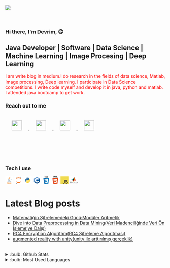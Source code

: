 <img src="https://c.tenor.com/P3pabwWIw54AAAAC/hustle-simpsons.gif" atylw="display: block;
  margin-left: auto;
  margin-right: auto;
  width: 50%;">



<br/>
<div  font-family: "Times New Roman", Times, serif;">

### Hi there, I'm Devrim, :blush:

## Java Developer  | Software | Data Science | Machine Learning | Image Procesing | Deep Learning

<font color='red'>I am write blog in medium.I do research in the fields of data science, Matlab, Image processing, Deep learning.
I participate in Data Science competitions.
I write code myself and develop it in java, python and matlab.
I attended java bootcamp to get work. </font>

### Reach out to me

[<img height="32" width="32" allign="left" style="margin:20px;" src="https://unpkg.com/simple-icons@v7/icons/linkedin.svg"  />
][LinkedIn]
[<img height="32" width="32" allign="left" style="margin:20px;"  src="https://unpkg.com/simple-icons@v7/icons/kaggle.svg" />
][Kaggle]
[<img height="32" width="32" allign="left" style="margin:20px;" style="margin:20px;"  src="https://unpkg.com/simple-icons@v7/icons/academia.svg" />
][Academia]
[<img height="32" width="32" allign="left" style="margin:20px;"  src="https://unpkg.com/simple-icons@v7/icons/medium.svg" />
][Medium]

<br />
<br />
<br />

### Tech I use
<div style="display:"inline"">
<img src="https://raw.githubusercontent.com/github/explore/5b3600551e122a3277c2c5368af2ad5725ffa9a1/topics/java/java.png" widh="25" height="25">
<img src="https://raw.githubusercontent.com/github/explore/80688e429a7d4ef2fca1e82350fe8e3517d3494d/topics/jupyter-notebook/jupyter-notebook.png" widh="25" height="25">
<img src="https://raw.githubusercontent.com/github/explore/80688e429a7d4ef2fca1e82350fe8e3517d3494d/topics/python/python.png" widh="25" height="25">
<img src="https://raw.githubusercontent.com/github/explore/f3e22f0dca2be955676bc70d6214b95b13354ee8/topics/c/c.png" widh="25" height="25">
<img src="https://raw.githubusercontent.com/github/explore/80688e429a7d4ef2fca1e82350fe8e3517d3494d/topics/css/css.png" widh="25" height="25">
<img src="https://raw.githubusercontent.com/github/explore/80688e429a7d4ef2fca1e82350fe8e3517d3494d/topics/html/html.png" widh="25" height="25">
<img src="https://raw.githubusercontent.com/github/explore/80688e429a7d4ef2fca1e82350fe8e3517d3494d/topics/javascript/javascript.png" widh="25" height="25">
<img src="https://raw.githubusercontent.com/github/explore/80688e429a7d4ef2fca1e82350fe8e3517d3494d/topics/matlab/matlab.png" widh="25" height="25">
<div/>

# Latest Blog posts
<!-- BLOG-POST-LIST:START -->
- [Matematiğin Şifrelemedeki Gücü:Modüler Aritmetik](https://blog-devrimozcay.medium.com/matemati%C4%9Fin-%C5%9Fifrelemedeki-g%C3%BCc%C3%BC-mod%C3%BCler-aritmetik-953c49e0bda9?source=rss-336dae63dc55------2)
- [Dive into Data Preprocessing in Data Mining&lpar;Veri Madenciliğinde Veri Ön İşleme’ye Dalış&rpar;](https://blog-devrimozcay.medium.com/dive-into-data-preprocessing-in-data-mining-veri-madencili%C4%9Finde-veri-%C3%B6n-i%CC%87%C5%9Flemeye-dal%C4%B1%C5%9F-859d933f968e?source=rss-336dae63dc55------2)
- [RC4 Encryption Algorithm&lpar;RC4 Şifreleme Algoritması&rpar;](https://blog-devrimozcay.medium.com/rc4-encryption-algorithm-rc4-%C5%9Fifreleme-algoritmas%C4%B1-b08786efebed?source=rss-336dae63dc55------2)
- [augmented reality with unity&lpar;unity ile arttırılmış gerçeklik&rpar;](https://blog-devrimozcay.medium.com/augmented-reality-with-unity-unity-ile-artt%C4%B1r%C4%B1lm%C4%B1%C5%9F-ger%C3%A7eklik-52db0211589a?source=rss-336dae63dc55------2)
<!-- BLOG-POST-LIST:END -->


<br />

<details>
<summary>:bulb: Github Stats</summary>
<img src="https://github-readme-stats.vercel.app/api?username=Devrim0&theme=radical">

</details>

<details>
<summary>:bulb: Most Used Languages</summary>
<img src="https://github-readme-stats.vercel.app/api/top-langs/?username=Devrim0&layout=compact">

</details>

</div>

[LinkedIn]: https://www.linkedin.com/in/devrim-%C3%B6z%C3%A7ay-a0b724200/
[Kaggle]: https://www.kaggle.com/devrimzay
[Academia]: https://firat.academia.edu/DevrimOzcay
[Medium]: https://medium.com/@blog-devrimozcay
